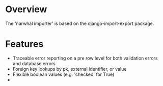 # Overview
The 'narwhal importer' is based on the django-import-export package.

# Features
- Traceable error reporting on a pre row level for both validation errors and database errors
- Foreign key lookups by pk, external identifier, or value 
- Flexible boolean values (e.g. 'checked' for True)
- 